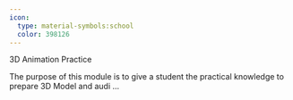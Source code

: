 ```yaml
---
icon:
  type: material-symbols:school
  color: 398126
---
```


3D Animation Practice

The purpose of this module is to give a student the practical knowledge to prepare 3D Model and audi ... 
